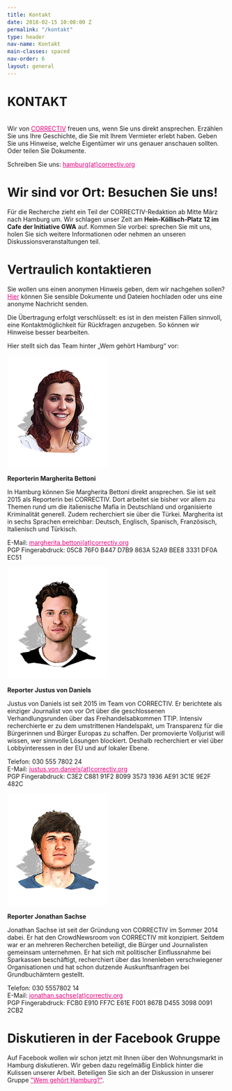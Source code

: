 ```yaml
---
title: Kontakt
date: 2018-02-15 10:08:00 Z
permalink: "/kontakt"
type: header
nav-name: Kontakt
main-classes: spaced
nav-order: 6
layout: general
---
```


# KONTAKT
<br>
Wir von <a style="color: #e5007d" href="https://correctiv.org" target="blank"> CORRECTIV</a> freuen uns, wenn Sie uns direkt ansprechen. Erzählen Sie uns Ihre Geschichte, die Sie mit Ihrem Vermieter erlebt haben. Geben Sie uns Hinweise, welche Eigentümer wir uns genauer anschauen sollten. Oder teilen Sie Dokumente.

Schreiben Sie uns: <a style="color: #e5007d" href="mailto:hamburg@correctiv.org">hamburg(at)correctiv.org</a><br>

# Wir sind vor Ort: Besuchen Sie uns!

Für die Recherche zieht ein Teil der CORRECTIV-Redaktion ab Mitte März nach Hamburg um. Wir schlagen unser Zelt am **Hein-Köllisch-Platz 12 im Cafe der Initiative GWA** auf. Kommen Sie vorbei: sprechen Sie mit uns, holen Sie sich weitere Informationen oder nehmen an unseren Diskussionsveranstaltungen teil.

# Vertraulich kontaktieren

Sie wollen uns einen anonymen Hinweis geben, dem wir nachgehen sollen? <a style="color: #e5007d" href="https://correctiv-upload.org" target="blank">Hier</a> können Sie sensible Dokumente und Dateien hochladen oder uns eine anonyme Nachricht senden. 

Die Übertragung erfolgt verschlüsselt: es ist in den meisten Fällen sinnvoll, eine Kontaktmöglichkeit für Rückfragen anzugeben. So können wir Hinweise besser bearbeiten.

Hier stellt sich das Team hinter „Wem gehört Hamburg“ vor: 

<img src="/assets/images/margherita-bettoni.png">

**Reporterin Margherita Bettoni**

In Hamburg können Sie Margherita Bettoni direkt ansprechen. Sie ist seit 2015 als Reporterin bei CORRECTIV. Dort arbeitet sie bisher vor allem zu Themen rund um die italienische Mafia in Deutschland und organisierte Kriminalität generell. Zudem recherchiert sie über die Türkei. Margherita ist in sechs Sprachen erreichbar: Deutsch, Englisch, Spanisch, Französisch, Italienisch und Türkisch.

E-Mail: <a style="color: #e5007d" href="mailto:margherita.bettoni@correctiv.org">margherita.bettoni(at)correctiv.org</a><br>
PGP Fingerabdruck: 05C8 76F0 B447 D7B9 863A  52A9 BEE8 3331 DF0A EC51

<img src="/assets/images/justus-von-daniels.png">

**Reporter Justus von Daniels** 

Justus von Daniels ist seit 2015 im Team von CORRECTIV. Er berichtete als einziger Journalist von vor Ort über die  geschlossenen Verhandlungsrunden über das Freihandelsabkommen TTIP. Intensiv recherchierte er zu dem umstrittenen Handelspakt, um Transparenz für die Bürgerinnen und Bürger Europas zu schaffen. Der promovierte Volljurist will wissen, wer sinnvolle Lösungen blockiert. Deshalb recherchiert er viel über Lobbyinteressen in der EU und auf lokaler Ebene.

Telefon: 030 555 7802 24<br>
E-Mail: <a style="color: #e5007d" href="mailto:justus.von.daniels@correctiv.org">justus.von.daniels(at)correctiv.org</a><br>
PGP Fingerabdruck: C3E2 C881 91F2 8099 3573  1936 AE91 3C1E 9E2F 482C

<img src="/assets/images/jonathan-sachse.png">

**Reporter Jonathan Sachse**

Jonathan Sachse ist seit der Gründung von CORRECTIV im Sommer 2014 dabei. Er hat den CrowdNewsroom von CORRECTIV mit konzipiert. Seitdem war er an mehreren Recherchen beteiligt, die Bürger und Journalisten gemeinsam unternehmen. Er hat sich mit politischer Einflussnahme bei Sparkassen beschäftigt, recherchiert über das Innenleben verschwiegener Organisationen und hat schon dutzende Auskunftsanfragen bei Grundbuchämtern gestellt.

Telefon: 030 5557802 14<br>
E-Mail: <a style="color: #e5007d" href="mailto:jonathan.sachse@correctiv.org">jonathan.sachse(at)correctiv.org</a><br>
PGP Fingerabdruck: FCB0 E910 FF7C E61E F001  867B D455 3098 0091 2CB2

# Diskutieren in der Facebook Gruppe

Auf Facebook wollen wir schon jetzt mit Ihnen über den Wohnungsmarkt in Hamburg diskutieren. Wir geben dazu regelmäßig Einblick hinter die Kulissen unserer Arbeit. Beteiligen Sie sich an der Diskussion in unserer Gruppe <a style="color: #e5007d" href="https://www.facebook.com/groups/wemgehoerthamburg/" target="blank">"Wem gehört Hamburg?"</a>.